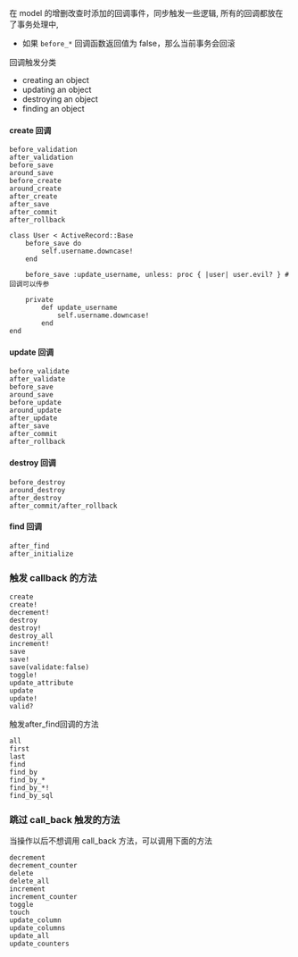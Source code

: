 在 model 的增删改查时添加的回调事件，同步触发一些逻辑,
所有的回调都放在了事务处理中,
* 如果 ``before_*`` 回调函数返回值为 false，那么当前事务会回滚

回调触发分类
* creating an object
* updating an object
* destroying an object
* finding an object

#### create 回调
```
before_validation
after_validation
before_save
around_save
before_create
around_create
after_create
after_save
after_commit
after_rollback
```

```
class User < ActiveRecord::Base
	before_save do
		self.username.downcase!
	end

	before_save :update_username, unless: proc { |user| user.evil? } # 回调可以传参

	private
		def update_username
			self.username.downcase!
		end
end
```

#### update 回调
```
before_validate
after_validate
before_save
around_save
before_update
around_update
after_update
after_save
after_commit
after_rollback
```

#### destroy 回调
```
before_destroy
around_destroy
after_destroy
after_commit/after_rollback
```

#### find 回调
```
after_find
after_initialize
```


### 触发 callback 的方法
```
create
create!
decrement!
destroy
destroy!
destroy_all
increment!
save
save!
save(validate:false)
toggle!
update_attribute
update
update!
valid?
```

触发after_find回调的方法
```
all
first
last
find
find_by
find_by_*
find_by_*!
find_by_sql
```

### 跳过 call_back 触发的方法
当操作以后不想调用 call_back 方法，可以调用下面的方法
```
decrement
decrement_counter
delete
delete_all
increment
increment_counter
toggle
touch
update_column
update_columns
update_all
update_counters 
```
